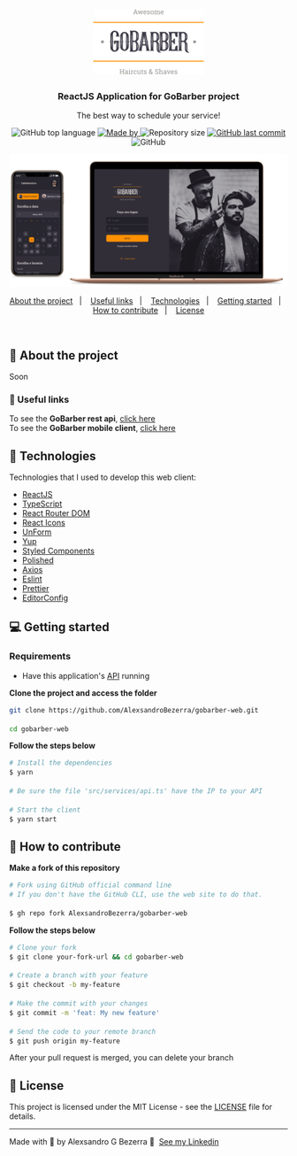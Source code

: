 <h1 align="center">
	<img alt="GoStack" src=".github/assets/logo.svg" width="200px" />
</h1>

<h3 align="center">ReactJS Application for GoBarber project</h3>

<p align="center">The best way to schedule your service!</p>



<p align="center">
  <img alt="GitHub top language" src="https://img.shields.io/github/languages/top/AlexsandroBezerra/gobarber-web?color=%23FF9000">

  <a href="https://www.linkedin.com/in/alexsandrobezerra/" target="_blank" rel="noopener noreferrer">
    <img alt="Made by" src="https://img.shields.io/badge/made%20by-Alexsandro%20G%20Bezerra-%23FF9000">
  </a>

  <img alt="Repository size" src="https://img.shields.io/github/repo-size/AlexsandroBezerra/gobarber-web?color=%23FF9000">

  <a href="https://github.com/AlexsandroBezerra/gobarber-web/commits/main">
    <img alt="GitHub last commit" src="https://img.shields.io/github/last-commit/AlexsandroBezerra/gobarber-web?color=%23FF9000">
  </a>

  <img alt="GitHub" src="https://img.shields.io/github/license/AlexsandroBezerra/gobarber-web?color=%23FF9000">
</p>


![GoBarber-Layout](.github/assets/gobarber.png)

<p align="center">
  <a href="#about">About the project</a>&nbsp;&nbsp;&nbsp;|&nbsp;&nbsp;&nbsp;
  <a href="#links">Useful links</a>&nbsp;&nbsp;&nbsp;|&nbsp;&nbsp;&nbsp;
  <a href="#technologies">Technologies</a>&nbsp;&nbsp;&nbsp;|&nbsp;&nbsp;&nbsp;
  <a href="#started">Getting started</a>&nbsp;&nbsp;&nbsp;|&nbsp;&nbsp;&nbsp;
  <a href="#contribute">How to contribute</a>&nbsp;&nbsp;&nbsp;|&nbsp;&nbsp;&nbsp;
  <a href="#license">License</a>
</p>

</br>

<p id="about"></p>

## :information_desk_person: About the project

Soon

<p id="links"></p>

### :link: Useful links

To see the **GoBarber rest api**, [click here](https://github.com/AlexsandroBezerra/gobarber-backend) <br />
To see the **GoBarber mobile client**, [click here](https://github.com/AlexsandroBezerra/gobarber-mobile)


<p id="technologies"></p>

## :rocket: Technologies

Technologies that I used to develop this web client:

- [ReactJS](https://reactjs.org/)
- [TypeScript](https://www.typescriptlang.org/)
- [React Router DOM](https://reacttraining.com/react-router/)
- [React Icons](https://react-icons.netlify.com/#/)
- [UnForm](https://unform.dev/)
- [Yup](https://github.com/jquense/yup)
- [Styled Components](https://styled-components.com/)
- [Polished](https://github.com/styled-components/polished)
- [Axios](https://github.com/axios/axios)
- [Eslint](https://eslint.org/)
- [Prettier](https://prettier.io/)
- [EditorConfig](https://editorconfig.org/)

<p id="started"></p>

## :computer: Getting started

### Requirements

- Have this application's [API](https://github.com/AlexsandroBezerra/gobarber-backend) running

**Clone the project and access the folder**

```bash
git clone https://github.com/AlexsandroBezerra/gobarber-web.git 

cd gobarber-web
```

**Follow the steps below**

```bash
# Install the dependencies
$ yarn

# Be sure the file 'src/services/api.ts' have the IP to your API

# Start the client
$ yarn start
```

<p id="contribute"></p>

## :thinking: How to contribute

**Make a fork of this repository**

```bash
# Fork using GitHub official command line
# If you don't have the GitHub CLI, use the web site to do that.

$ gh repo fork AlexsandroBezerra/gobarber-web
```

**Follow the steps below**

```bash
# Clone your fork
$ git clone your-fork-url && cd gobarber-web

# Create a branch with your feature
$ git checkout -b my-feature

# Make the commit with your changes
$ git commit -m 'feat: My new feature'

# Send the code to your remote branch
$ git push origin my-feature
```

After your pull request is merged, you can delete your branch


<p id="license"></p>

## :pencil: License

This project is licensed under the MIT License - see the [LICENSE](LICENSE) file for details.

---

Made with :purple_heart: by Alexsandro G Bezerra :wave: &nbsp;[See my Linkedin](https://www.linkedin.com/in/alexsandrobezerra)
